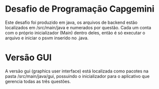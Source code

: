 
# Desafio de Programação Capgemini

Este desafio foi produzido em java, os arquivos de backend estão localizados em /src/main/java e numerados por questão.
Cada um conta com o próprio inicializador (Main) dentro deles, então é só executar o arquivo e iniciar o psvm inserido no .java.

# Versão GUI

A versão gui (graphics user interface) está localizada como pacotes na pasta /src/main/java/gui, possuindo o inicializador para o aplicativo
que gerencia todas as três questões.

